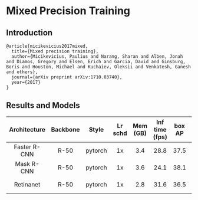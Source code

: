 # Mixed Precision Training

## Introduction
```
@article{micikevicius2017mixed,
  title={Mixed precision training},
  author={Micikevicius, Paulius and Narang, Sharan and Alben, Jonah and Diamos, Gregory and Elsen, Erich and Garcia, David and Ginsburg, Boris and Houston, Michael and Kuchaiev, Oleksii and Venkatesh, Ganesh and others},
  journal={arXiv preprint arXiv:1710.03740},
  year={2017}
}
```

## Results and Models

| Architecture | Backbone  | Style   | Lr schd | Mem (GB) | Inf time (fps) | box AP | mask AP | Download |
|:------------:|:---------:|:-------:|:-------:|:--------:|:--------------:|:------:|:-------:|:--------:|
| Faster R-CNN | R-50      | pytorch | 1x      | 3.4      | 28.8           | 37.5   | -       |[model](https://open-mmlab.s3.ap-northeast-2.amazonaws.com/mmdetection/v2.0/fp16/faster_rcnn_r50_fpn_fp16_1x_coco/faster_rcnn_r50_fpn_fp16_1x_coco_20200204-d4dc1471.pth) &#124; [log](https://open-mmlab.s3.ap-northeast-2.amazonaws.com/mmdetection/v2.0/fp16/faster_rcnn_r50_fpn_fp16_1x_coco/faster_rcnn_r50_fpn_fp16_1x_coco_20200204_143530.log.json) |
| Mask   R-CNN | R-50      | pytorch | 1x      | 3.6      | 24.1           | 38.1   | 34.7    |[model](https://open-mmlab.s3.ap-northeast-2.amazonaws.com/mmdetection/v2.0/fp16/mask_rcnn_r50_fpn_fp16_1x_coco/mask_rcnn_r50_fpn_fp16_1x_coco_20200205-59faf7e4.pth) &#124; [log](https://open-mmlab.s3.ap-northeast-2.amazonaws.com/mmdetection/v2.0/fp16/mask_rcnn_r50_fpn_fp16_1x_coco/mask_rcnn_r50_fpn_fp16_1x_coco_20200205_130539.log.json) |
| Retinanet    | R-50      | pytorch | 1x      | 2.8      | 31.6           | 36.5  |     |[model](https://open-mmlab.s3.ap-northeast-2.amazonaws.com/mmdetection/v2.0/fp16/retinanet_r50_fpn_fp16_1x_coco/retinanet_r50_fpn_fp16_1x_coco_20200702-0dbfb212.pth) &#124; [log](https://open-mmlab.s3.ap-northeast-2.amazonaws.com/mmdetection/v2.0/fp16/retinanet_r50_fpn_fp16_1x_coco/retinanet_r50_fpn_fp16_1x_coco_20200702_020127.log.json) |

